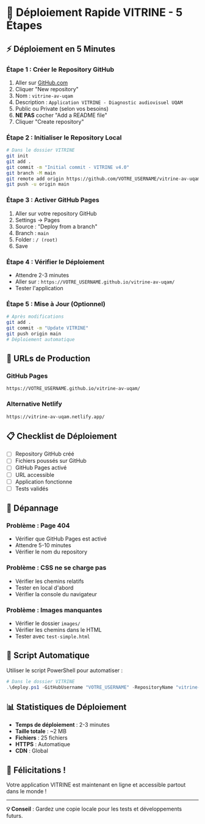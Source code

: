 # 🚀 Déploiement Rapide VITRINE - 5 Étapes

## ⚡ **Déploiement en 5 Minutes**

### **Étape 1 : Créer le Repository GitHub**
1. Aller sur [GitHub.com](https://github.com)
2. Cliquer "New repository"
3. Nom : `vitrine-av-uqam`
4. Description : `Application VITRINE - Diagnostic audiovisuel UQAM`
5. Public ou Private (selon vos besoins)
6. **NE PAS** cocher "Add a README file"
7. Cliquer "Create repository"

### **Étape 2 : Initialiser le Repository Local**
```bash
# Dans le dossier VITRINE
git init
git add .
git commit -m "Initial commit - VITRINE v4.0"
git branch -M main
git remote add origin https://github.com/VOTRE_USERNAME/vitrine-av-uqam.git
git push -u origin main
```

### **Étape 3 : Activer GitHub Pages**
1. Aller sur votre repository GitHub
2. Settings → Pages
3. Source : "Deploy from a branch"
4. Branch : `main`
5. Folder : `/ (root)`
6. Save

### **Étape 4 : Vérifier le Déploiement**
- Attendre 2-3 minutes
- Aller sur : `https://VOTRE_USERNAME.github.io/vitrine-av-uqam/`
- Tester l'application

### **Étape 5 : Mise à Jour (Optionnel)**
```bash
# Après modifications
git add .
git commit -m "Update VITRINE"
git push origin main
# Déploiement automatique
```

## 🎯 **URLs de Production**

### **GitHub Pages**
```
https://VOTRE_USERNAME.github.io/vitrine-av-uqam/
```

### **Alternative Netlify**
```
https://vitrine-av-uqam.netlify.app/
```

## 📋 **Checklist de Déploiement**

- [ ] Repository GitHub créé
- [ ] Fichiers poussés sur GitHub
- [ ] GitHub Pages activé
- [ ] URL accessible
- [ ] Application fonctionne
- [ ] Tests validés

## 🔧 **Dépannage**

### **Problème : Page 404**
- Vérifier que GitHub Pages est activé
- Attendre 5-10 minutes
- Vérifier le nom du repository

### **Problème : CSS ne se charge pas**
- Vérifier les chemins relatifs
- Tester en local d'abord
- Vérifier la console du navigateur

### **Problème : Images manquantes**
- Vérifier le dossier `images/`
- Vérifier les chemins dans le HTML
- Tester avec `test-simple.html`

## 🚀 **Script Automatique**

Utiliser le script PowerShell pour automatiser :

```powershell
# Dans le dossier VITRINE
.\deploy.ps1 -GitHubUsername "VOTRE_USERNAME" -RepositoryName "vitrine-av-uqam"
```

## 📊 **Statistiques de Déploiement**

- **Temps de déploiement** : 2-3 minutes
- **Taille totale** : ~2 MB
- **Fichiers** : 25 fichiers
- **HTTPS** : Automatique
- **CDN** : Global

## 🎉 **Félicitations !**

Votre application VITRINE est maintenant en ligne et accessible partout dans le monde !

---

**💡 Conseil** : Gardez une copie locale pour les tests et développements futurs. 